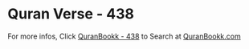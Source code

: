 # Quran Verse - 438 

For more infos, Click [QuranBookk - 438](https://www.quranbookk.com/quran/search?q=438) to Search at [QuranBookk.com](http://quranbookk.com/)